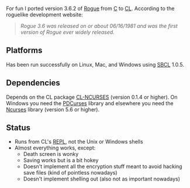For fun I ported version 3.6.2 of [Rogue](http://roguelikedevelopment.org/archive/) from [C](http://en.wikipedia.org/wiki/C_%28programming_language%29) to [CL](http://en.wikipedia.org/wiki/Common_lisp).  According to the roguelike development website:

> _Rogue 3.6 was released on or about
> 06/16/1981 and was the first version of Rogue ever widely released._

## Platforms ##

Has been run successfully on Linux, Mac, and Windows using [SBCL](http://www.sbcl.org) 1.0.5.

## Dependencies ##

Depends on the CL package [CL-NCURSES](http://common-lisp.net/project/cl-ncurses/) (version 0.1.4 or higher).  On Windows you need the [PDCurses](http://pdcurses.sourceforge.net/) library and elsewhere you need the [Ncurses](http://www.gnu.org/software/ncurses/) library (version 5.6 or higher).

## Status ##

  * Runs from CL's [REPL](http://en.wikipedia.org/wiki/Read_Eval_Print_Loop), not the Unix or Windows shells
  * Almost everything works, except:
    * Death screen is wonky
    * Saving works but is a bit hokey
    * Doesn't implement all the encryption stuff meant to avoid hacking save files (kind of pointless nowadays)
    * Doesn't implement shelling out (also not as important nowadays)
